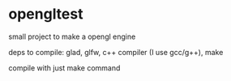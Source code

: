 # opengltest
small project to make a opengl engine 

deps to compile:
  glad,
  glfw,
  c++ compiler (I use gcc/g++),
  make
  
compile with just make command

